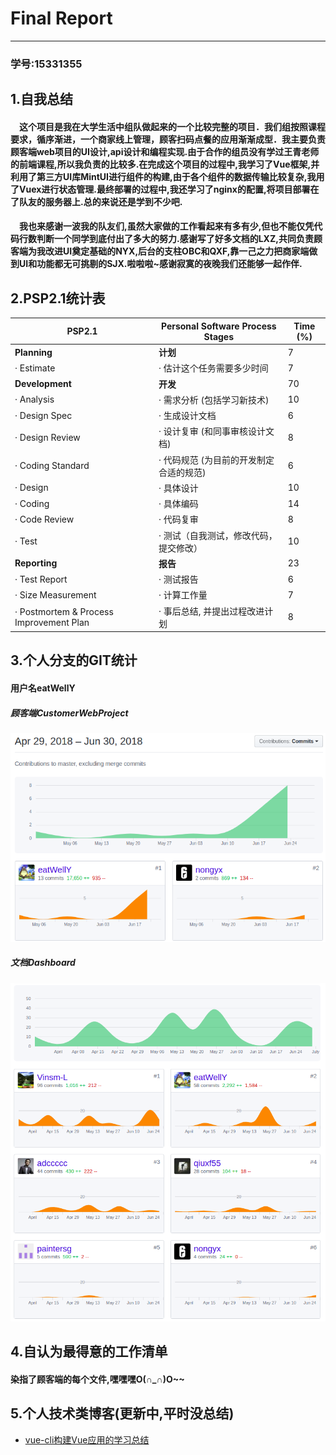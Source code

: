 # Final Report
------
### 学号:15331355
## 1.自我总结
#### 　这个项目是我在大学生活中组队做起来的一个比较完整的项目．我们组按照课程要求，循序渐进，一个商家线上管理，顾客扫码点餐的应用渐渐成型．我主要负责顾客端web项目的UI设计,api设计和编程实现.由于合作的组员没有学过王青老师的前端课程,所以我负责的比较多.在完成这个项目的过程中,我学习了Vue框架,并利用了第三方UI库MintUI进行组件的构建,由于各个组件的数据传输比较复杂,我用了Vuex进行状态管理.最终部署的过程中,我还学习了nginx的配置,将项目部署在了队友的服务器上.总的来说还是学到不少吧.
#### 　我也来感谢一波我的队友们,虽然大家做的工作看起来有多有少,但也不能仅凭代码行数判断一个同学到底付出了多大的努力.感谢写了好多文档的LXZ,共同负责顾客端为我改进UI奠定基础的NYX,后台的支柱OBC和QXF,靠一己之力把商家端做到UI和功能都无可挑剔的SJX.啦啦啦~感谢寂寞的夜晚我们还能够一起作伴.
## 2.PSP2.1统计表

PSP2.1 | Personal Software Process Stages | Time (%)
-|-|-
**Planning** | **计划** |7
·         Estimate|·         估计这个任务需要多少时间|7
**Development**|**开发**|70
·         Analysis|·         需求分析 (包括学习新技术)|10
·         Design Spec|·         生成设计文档|6
·         Design Review|·         设计复审 (和同事审核设计文档)|8
·         Coding Standard|·         代码规范 (为目前的开发制定合适的规范)|6
·         Design|·         具体设计|10
·         Coding|·         具体编码|14
·         Code Review|·         代码复审|8
·         Test|·         测试（自我测试，修改代码，提交修改）|10
**Reporting**|**报告**|23
·         Test Report|·         测试报告|6
·         Size Measurement|·         计算工作量|7
·         Postmortem & Process Improvement Plan|·         事后总结, 并提出过程改进计划|8
## 3.个人分支的GIT统计
#### 用户名eatWellY
##### 顾客端CustomerWebProject
![CustomerWebProject][1]
##### 文档Dashboard
![Dashboard][2]
## 4.自认为最得意的工作清单
#### 染指了顾客端的每个文件,嘿嘿嘿O(∩_∩)O~~
## 5.个人技术类博客(更新中,平时没总结)

 - [vue-cli构建Vue应用的学习总结][3]


  [1]: https://raw.githubusercontent.com/ChaosCrowd/Dashboard/master/documentations/Img/Image_YJF/cw.png
  [2]: https://raw.githubusercontent.com/ChaosCrowd/Dashboard/master/documentations/Img/Image_YJF/db.png
  [3]: https://blog.csdn.net/qq_38767668/article/details/79948669 
